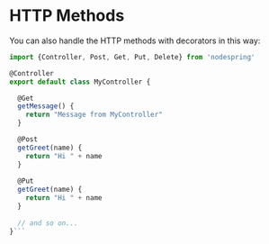 # HTTP Methods

You can also handle the HTTP methods with decorators in this way:

```javascript
import {Controller, Post, Get, Put, Delete} from 'nodespring'

@Controller
export default class MyController {

  @Get
  getMessage() {
    return "Message from MyController"
  }

  @Post
  getGreet(name) {
    return "Hi " + name
  }
  
  @Put
  getGreet(name) {
    return "Hi " + name
  }
  
  // and so on...
}```